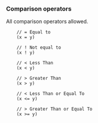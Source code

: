 ### Comparison operators ###

All comparison operators allowed.
```
    // = Equal to
    (x = y)

    // ! Not equal to
    (x ! y)

    // < Less Than
    (x < y)

    // > Greater Than
    (x > y)

    // < Less Than or Equal To
    (x <= y)

    // > Greater Than or Equal To
    (x >= y)
```